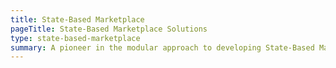 ```yaml
---
title: State-Based Marketplace
pageTitle: State-Based Marketplace Solutions
type: state-based-marketplace
summary: A pioneer in the modular approach to developing State-Based Marketplaces
---
```

